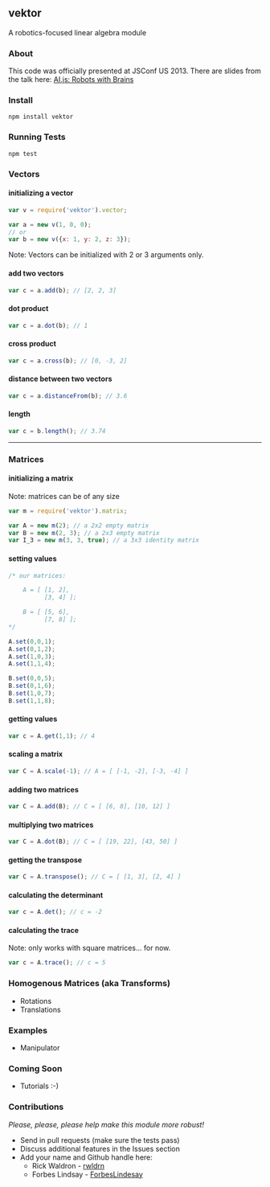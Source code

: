 vektor
---
A robotics-focused linear algebra module

### About
This code was officially presented at JSConf US 2013. There are slides from the talk here: [AI.js: Robots with Brains](https://t.co/6A5cu2JF58)

### Install
`npm install vektor`

### Running Tests
`npm test`

### Vectors

#### initializing a vector
```` js
var v = require('vektor').vector;

var a = new v(1, 0, 0);
// or
var b = new v({x: 1, y: 2, z: 3});
````

Note: Vectors can be initialized with 2 or 3 arguments only.

#### add two vectors
```` js
var c = a.add(b); // [2, 2, 3]
````

#### dot product
```` js
var c = a.dot(b); // 1
````

#### cross product
```` js
var c = a.cross(b); // [0, -3, 2]
````

#### distance between two vectors
```` js
var c = a.distanceFrom(b); // 3.6
````

#### length
```` js
var c = b.length(); // 3.74
````

-----

### Matrices

#### initializing a matrix
Note: matrices can be of any size

```` js
var m = require('vektor').matrix;

var A = new m(2); // a 2x2 empty matrix
var B = new m(2, 3); // a 2x3 empty matrix
var I_3 = new m(3, 3, true); // a 3x3 identity matrix
````

#### setting values
```` js
/* our matrices:

    A = [ [1, 2],
          [3, 4] ];

    B = [ [5, 6],
          [7, 8] ];
*/

A.set(0,0,1);
A.set(0,1,2);
A.set(1,0,3);
A.set(1,1,4);

B.set(0,0,5);
B.set(0,1,6);
B.set(1,0,7);
B.set(1,1,8);
````

#### getting values
```` js
var c = A.get(1,1); // 4
````

#### scaling a matrix
```` js
var C = A.scale(-1); // A = [ [-1, -2], [-3, -4] ]
````

#### adding two matrices
```` js
var C = A.add(B); // C = [ [6, 8], [10, 12] ]
````

#### multiplying two matrices
```` js
var C = A.dot(B); // C = [ [19, 22], [43, 50] ]
````

#### getting the transpose
```` js
var C = A.transpose(); // C = [ [1, 3], [2, 4] ]
````

#### calculating the determinant
```` js
var c = A.det(); // c = -2
````

#### calculating the trace
Note: only works with square matrices... for now.
```` js
var c = A.trace(); // c = 5
````

### Homogenous Matrices (aka Transforms)
* Rotations
* Translations

### Examples
* Manipulator

### Coming Soon
* Tutorials :-)

### Contributions
_Please, please, please help make this module more robust!_

* Send in pull requests (make sure the tests pass)
* Discuss additional features in the Issues section
* Add your name and Github handle here:
    * Rick Waldron - [rwldrn](https://github.com/rwldrn)
    * Forbes Lindsay - [ForbesLindesay](https://github.com/ForbesLindesay)
